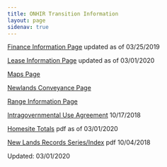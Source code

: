 ```yaml
---
title: ONHIR Transition Information
layout: page
sidenav: true
---
```


[Finance Information Page](finance/index.html) updated as of 03/25/2019

[Lease Information Page](lease/index.html) updated as of 03/01/2020

[Maps Page](maps/index.html)

[Newlands Conveyance Page](nl-conveyance-docs/index.html)

[Range Information Page](range/index.html)

[Intragovernmental Use Agreement]({{site.baseurl}}/transitiona-intragovernmental-use-agreement/) 10/17/2018

[Homesite Totals]({{site.baseurl}}/assets/documents/transition/HOMESITES-TOTALS.pdf) pdf as of 03/01/2020

[New Lands Records Series/Index]({{site.baseurl}}/assets/documents/transition/New-Lands-Records-Series-Index.pdf) pdf 10/04/2018

Updated: 03/01/2020
